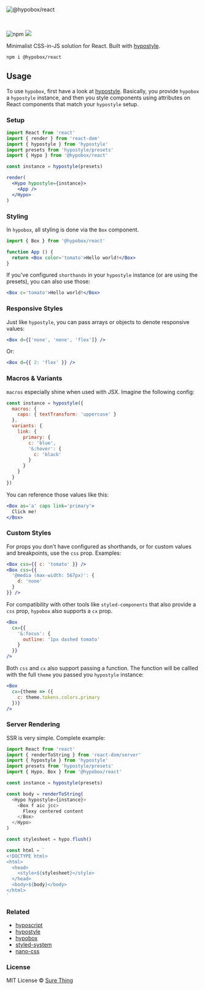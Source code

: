 ![@hypobox/react](https://user-images.githubusercontent.com/4732330/96394851-af58f800-1188-11eb-8922-6a3a555d74fd.png)

<br/>

![npm](https://img.shields.io/npm/v/@hypobox/react) [![](https://badgen.net/bundlephobia/minzip/@hypobox/react)](https://bundlephobia.com/result?p=@hypobox/react)

Minimalist CSS-in-JS solution for React. Built with
[hypostyle](https://github.com/sure-thing/hypostyle).

```bash
npm i @hypobox/react
```

## Usage

To use `hypobox`, first have a look at
[hypostyle](https://github.com/sure-thing/hypostyle). Basically, you provide
`hypobox` a `hypostyle` instance, and then you style components using attributes
on React components that match your `hypostyle` setup.

### Setup

```jsx
import React from 'react'
import { render } from 'react-dom'
import { hypostyle } from 'hypostyle'
import presets from 'hypostyle/presets'
import { Hypo } from '@hypobox/react'

const instance = hypostyle(presets)

render(
  <Hypo hypostyle={instance}>
    <App />
  </Hypo>
)
```

### Styling

In `hypobox`, all styling is done via the `Box` component.

```jsx
import { Box } from '@hypobox/react'

function App () {
  return <Box color='tomato'>Hello world!</Box>
}
```

If you've configured `shorthands` in your `hypostyle` instance (or are using
the presets), you can also use those:

```jsx
<Box c='tomato'>Hello world!</Box>
```

### Responsive Styles

Just like `hypostyle`, you can pass arrays or objects to denote responsive
values:

```jsx
<Box d={['none', 'none', 'flex']} />
```

Or:

```jsx
<Box d={{ 2: 'flex' }} />
```

### Macros & Variants

`macros` especially shine when used with JSX. Imagine the following config:

```jsx
const instance = hypostyle({
  macros: {
    caps: { textTransform: 'uppercase' }
  },
  variants: {
    link: {
      primary: {
        c: 'blue',
        '&:hover': {
          c: 'black'
        }
      }
    }
  }
})
```

You can reference those values like this:

```jsx
<Box as='a' caps link='primary'>
  Click me!
</Box>
```

### Custom Styles

For props you don't have configured as shorthands, or for custom values and
breakpoints, use the `css` prop. Examples:

```jsx
<Box css={{ c: 'tomato' }} />
<Box css={{
  '@media (max-width: 567px)': {
    d: 'none'
  }
}} />
```

For compatibility with other tools like `styled-components` that also provide a
`css` prop, `hypobox` also supports a `cx` prop.

```jsx
<Box
  cx={{
    '&:focus': {
      outline: '1px dashed tomato'
    }
  }}
/>
```

Both `css` and `cx` also support passing a function. The function will be
callled with the full `theme` you passed you `hypostyle` instance:

```jsx
<Box
  cx={theme => ({
    c: theme.tokens.colors.primary
  })}
/>
```

### Server Rendering

SSR is very simple. Complete example:

```javascript
import React from 'react'
import { renderToString } from 'react-dom/server'
import { hypostyle } from 'hypostyle'
import presets from 'hypostyle/presets'
import { Hypo, Box } from '@hypobox/react'

const instance = hypostyle(presets)

const body = renderToString(
  <Hypo hypostyle={instance}>
    <Box f aic jcc>
      Flexy centered content
    </Box>
  </Hypo>
)

const stylesheet = hypo.flush()

const html = `
<!DOCTYPE html>
<html>
  <head>
    <style>${stylesheet}</style>
  </head>
  <body>${body}</body>
</html>
`
```

### Related

- [hyposcript](https://github.com/sure-thing/hyposcript)
- [hypostyle](https://github.com/sure-thing/hypostyle)
- [hypobox](https://github.com/sure-thing/hypobox)
- [styled-system](https://github.com/styled-system/styled-system)
- [nano-css](https://github.com/streamich/nano-css)

### License

MIT License © [Sure Thing](https://github.com/sure-thing)
